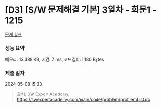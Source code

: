 # [D3] [S/W 문제해결 기본] 3일차 - 회문1 - 1215 

[문제 링크](https://swexpertacademy.com/main/code/problem/problemDetail.do?contestProbId=AV14QpAaAAwCFAYi) 

### 성능 요약

메모리: 13,388 KB, 시간: 7 ms, 코드길이: 1,180 Bytes

### 제출 일자

2024-05-08 15:33



> 출처: SW Expert Academy, https://swexpertacademy.com/main/code/problem/problemList.do